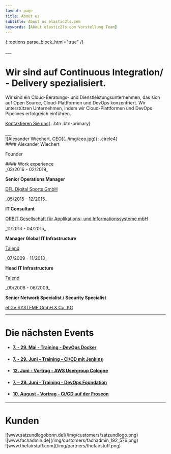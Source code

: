 ```yaml
---
layout: page
title: About us
subtitle: About us elastic2ls.com
keywords: [About elastic2ls.com Vorstellung Team]
---
```

{::options parse_block_html="true" /}
<div class="slider">
___
<div id="carousel" class="carousel">
<div class="carousel-inner">

# Wir sind auf Continuous Integration/ - Delivery spezialisiert.

<div class="boxes flexible about">
Wir sind ein Cloud-Beratungs- und Dienstleistungsunternehmen, das sich auf Open Source, Cloud-Plattformen und DevOps konzentriert. Wir unterstützen Unternehmen, indem wir Cloud-Plattformen und DevOps Pipelines erfolgreich einführen.
</div>

[Kontaktieren Sie uns](mailto:info@elastic2ls.com?subject=feedback){: .btn .btn-primary}

</div>
</div>
</div>
___

<div class="grid-content-about">

<div class="col-sm-8 col-md-4">
<div class="boxes flexible about">
![Alexander Wiechert, CEO](../img/ceo.jpg){: .circle4}
</div>
</div>

<div class="col-sm-8 col-md-4">
<div class="boxes flexible about">
#### Alexander Wiechert

Founder

<p class="circle3"><a href="https://www.xing.com/profile/Alexander_Wiechert/cv" target="_blank" class="fa fa-xing"></a></p>
<p class="circle3"><a href="https://www.linkedin.com/in/alexander-wiechert/" target="_blank" class="fa fa-linkedin"></a></p>
</div>
</div>

<div class="col-sm-8 col-md-4">
<div class="boxes flexible about">
#### Work experience

<div class="workdescription">
_03/2016 - 02/2019_

**Senior Operations Manager**

[DFL Digital Sports GmbH](https:/www.bundesliga.com/)
</div>

<div class="workdescription">
_05/2015 - 12/2015_

**IT Consultant**

[ORBIT Gesellschaft für Applikations- und Informationssysteme mbH](https://www.orbit.de)
</div>

<div class="workdescription">
_11/2013 - 04/2015_

**Manager Global IT Infrastructure**

[Talend](https://www.talend.com)
</div>

<div class="workdescription">
_07/2009 - 11/2013_

**Head IT Infrastructure**

[Talend](https://www.talend.com)
</div>


<div class="workdescription">
_09/2008 - 06/2009_

**Senior Network Specialist / Security Specialist**

[eLGe SYSTEME GmbH & Co. KG](https://www.elge.de)
</div>


</div>
</div>



<div class="col-sm-24 col-md-12">

___

<div class="grid-content">

<div class="offer_head">

# Die nächsten Events

</div>



* #### [7\. - 29\. Mai - Training - DevOps Docker](../docker-training)

* #### [7\. - 29\. Juni - Training - CI/CD mit Jenkins](../jenkins-training)


* #### [12\. Juni - Vortrag - AWS Usergroup Cologne](#)


* #### [7\. – 29\. Juni - Training - DevOps Foundation](../devops-training)

* #### [10\. August - Vortrag - Ci/CD auf der Froscon](#)


___

</div>

# Kunden

<div id="carousel-partner" class="carousel slide" data-interval="5000" data-ride="carousel">

<div class="carousel-inner">

<div class="item active">![www.satzundlogobonn.de](/img/customers/satzundlogo.png)
</div>

<div class="item">![www.fachadmin.de](/img/customers/fachadmin_192_576.png)
</div>

<div class="item">![www.thefairstuff.com](/img/partners/thefairstuff.png)
</div>

</div>


</div>

</div>


</div>
